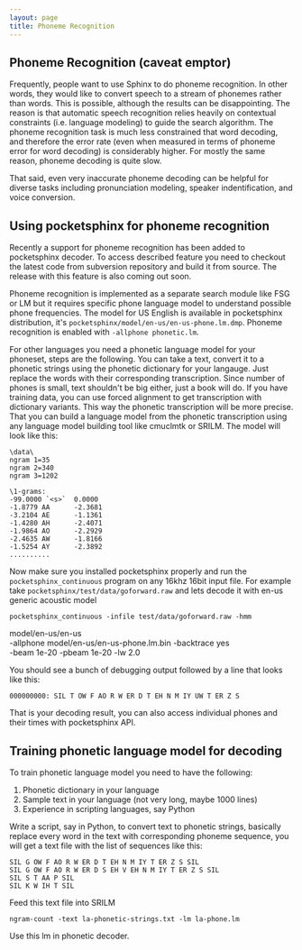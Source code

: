 ```yaml
---
layout: page 
title: Phoneme Recognition
---
```

## Phoneme Recognition (caveat emptor)

Frequently, people want to use Sphinx to do phoneme recognition.  In other 
words, they would like to convert speech to a stream of phonemes rather than 
words.  This is possible, although the results can be disappointing.  The 
reason is that automatic speech recognition relies heavily on contextual 
constraints (i.e. language modeling) to guide the search algorithm.  The 
phoneme recognition task is much less constrained that word decoding, and 
therefore the error rate (even when measured in terms of phoneme error for word 
decoding) is considerably higher.  For mostly the same reason, phoneme decoding 
is quite slow.

That said, even very inaccurate phoneme decoding can be helpful for diverse 
tasks including pronunciation modeling, speaker indentification, and voice 
conversion.
## Using pocketsphinx for phoneme recognition

Recently a support for phoneme recognition has been added to pocketsphinx 
decoder. To access described feature you need to checkout the latest code from 
subversion repository and build it from source. The release with this feature 
is also coming out soon.

Phoneme recognition is implemented as a separate search module like FSG or LM 
but it requires specific phone language model to understand possible phone 
frequencies. The model for US English is available in pocketsphinx 
distribution, it's `pocketsphinx/model/en-us/en-us-phone.lm.dmp`. Phoneme 
recognition is enabled with `-allphone phonetic.lm`.

For other languages you need a phonetic language model for your phoneset, steps 
are the following. You can take a text, convert it to a phonetic strings using 
the phonetic dictionary for your langauge. Just replace the words with their 
corresponding transcription. Since number of phones is small, text shouldn't be 
big either, just a book will do. If you have training data, you can use forced 
alignment to get transcription with dictionary variants. This way the phonetic 
transcription will be more precise. That you can build a language model from 
the phonetic transcription using any language model building tool like cmuclmtk 
or SRILM. The model will look like this:

	
	\data\
	ngram 1=35
	ngram 2=340
	ngram 3=1202
	
	\1-grams:
	-99.0000 `<s>`  0.0000
	-1.8779 AA      -2.3681
	-3.2104 AE      -1.1361
	-1.4280 AH      -2.4071
	-1.9864 AO      -2.2929
	-2.4635 AW      -1.8166
	-1.5254 AY      -2.3892
	..........


Now make sure you installed pocketsphinx properly and run the 
`pocketsphinx_continuous` program on any 16khz 16bit input file. For example 
take `pocketsphinx/test/data/goforward.raw` and lets decode it with en-us 
generic acoustic model 

	
	pocketsphinx_continuous -infile test/data/goforward.raw -hmm 
model/en-us/en-us \
	                        -allphone model/en-us/en-us-phone.lm.bin 
-backtrace yes \
	                        -beam 1e-20 -pbeam 1e-20 -lw 2.0


You should see a bunch of debugging output followed by a line that looks like 
this:

	
	000000000: SIL T OW F AO R W ER D T EH N M IY UW T ER Z S


That is your decoding result, you can also access individual phones and their 
times with pocketsphinx API.


## Training phonetic language model for decoding

To train phonetic language model you need to have the following:

 1.  Phonetic dictionary in your language
 2.  Sample text in your language (not very long, maybe 1000 lines)
 3.  Experience in scripting languages, say Python

Write a script, say in Python, to convert text to phonetic strings, basically 
replace every word in the text with corresponding phoneme sequence, you will 
get a text file with the list of sequences like this:

	
	SIL G OW F AO R W ER D T EH N M IY T ER Z S SIL
	SIL G OW F AO R W ER D S EH V EH N M IY T ER Z S SIL
	SIL S T AA P SIL
	SIL K W IH T SIL


Feed this text file into SRILM

	
	ngram-count -text la-phonetic-strings.txt -lm la-phone.lm


Use this lm in phonetic decoder.
